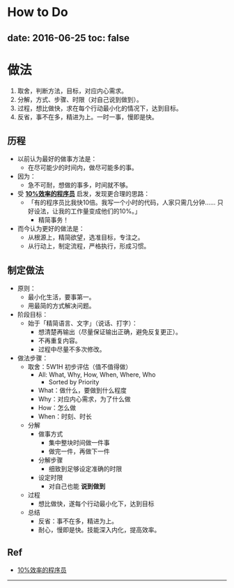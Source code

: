 # How to Do

date: 2016-06-25
toc: false
---

# 做法

1. 取舍，判断方法，目标，对应内心需求。
2. 分解，方式、步骤、时限（对自己说到做到）。
3. 过程，想比做快，求在每个行动最小化的情况下，达到目标。
4. 反省，事不在多，精进为上。一时一事，慢即是快。

## 历程

- 以前认为最好的做事方法是：
    - 在尽可能少的时间内，做尽可能多的事。
- 因为：
    - 急不可耐，想做的事多，时间就不够。
- 受 __[10%效率的程序员](#Ref)__ 启发，发现更合理的思路：
    - 「有的程序员比我快10倍。我写一个小时的代码，人家只需几分钟…… 只好设法，让我的工作量变成他们的10%。」
        - 精简事务！
- 而今认为更好的做法是：
    - 从根源上，精简欲望，选准目标，专注之。
    - 从行动上，制定流程，严格执行，形成习惯。

## 制定做法

- 原则：
    - 最小化生活，要事第一。
    - 用最简的方式解决问题。
- 阶段目标：
    - 始于「精简语言、文字」（说话、打字）：
        - 想清楚再输出（尽量保证输出正确，避免反复更正）。
        - 不再重复内容。
        - 过程中尽量不多次修改。
- 做法步骤：
    - 取舍：5W1H 初步评估（值不值得做）
        - All: What, Why, How, When, Where, Who
            - Sorted by Priority
        - What：做什么，要做到什么程度
        - Why：对应内心需求，为了什么做
        - How：怎么做
        - When：时刻、时长
    - 分解
        - 做事方式
            - 集中整块时间做一件事
            - 做完一件，再做下一件
        - 分解步骤
            - 细致到足够设定准确的时限
        - 设定时限
            - 对自己也能 __说到做到__
    - 过程
        - 想比做快，遂每个行动最小化下，达到目标
    - 总结
        - 反省：事不在多，精进为上。
        - 耐心，慢即是快。技能深入内化，提高效率。

## Ref

- [10%效率的程序员](https://github.com/ruanyf/articles/blob/master/gists/2016-01-27-01x-engineer.md)

---
